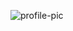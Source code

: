 ![profile-pic]({{site.baseurl}}/https://images.pexels.com/photos/771742/pexels-photo-771742.jpeg?auto=compress&cs=tinysrgb&w=600)


